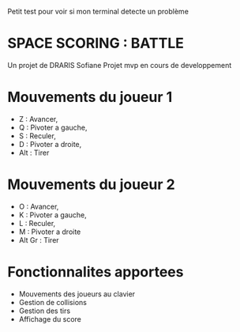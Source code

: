 Petit test pour voir si mon terminal detecte un problème

# SPACE SCORING : BATTLE
  Un projet de DRARIS Sofiane
  Projet mvp en cours de developpement


# Mouvements du joueur 1
  - Z : Avancer, 
  - Q : Pivoter a gauche, 
  - S : Reculer, 
  - D : Pivoter a droite,
  - Alt : Tirer

# Mouvements du joueur 2
  - O : Avancer, 
  - K : Pivoter a gauche, 
  - L : Reculer, 
  - M : Pivoter a droite
  - Alt Gr : Tirer

# Fonctionnalites apportees
 - Mouvements des joueurs au clavier
 - Gestion de collisions
 - Gestion des tirs
 - Affichage du score